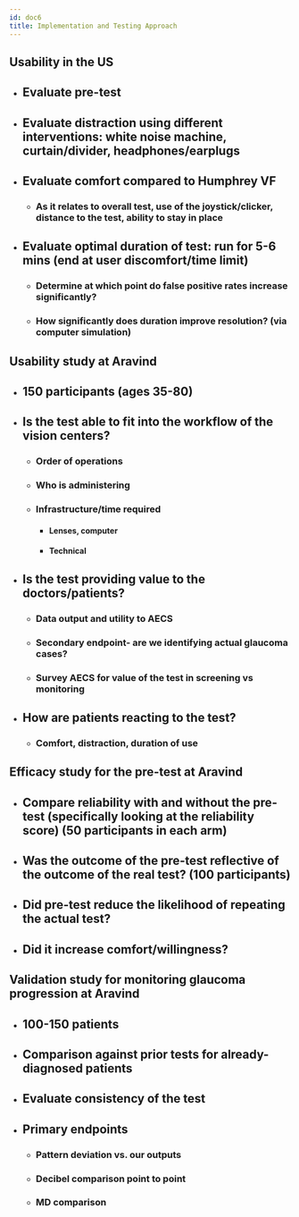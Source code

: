 ```yaml
---
id: doc6
title: Implementation and Testing Approach
---
```


## Usability in the US
* ## Evaluate pre-test
* ## Evaluate distraction using different interventions: white noise machine, curtain/divider, headphones/earplugs
* ## Evaluate comfort compared to Humphrey VF
    * ### As it relates to overall test, use of the joystick/clicker, distance to the test, ability to stay in place
* ## Evaluate optimal duration of test: run for 5-6 mins (end at user discomfort/time limit) 
    * ### Determine at which point do false positive rates increase significantly?
    * ### How significantly does duration improve resolution? (via computer simulation)

## Usability study at Aravind
* ## 150 participants (ages 35-80)
* ## Is the test able to fit into the workflow of the vision centers?
    * ### Order of operations
    * ### Who is administering
    * ### Infrastructure/time required
        * #### Lenses, computer
        * #### Technical
* ## Is the test providing value to the doctors/patients?
    * ### Data output and utility to AECS
    * ### Secondary endpoint- are we identifying actual glaucoma cases?
    * ### Survey AECS for value of the test in screening vs monitoring
* ## How are patients reacting to the test?
    * ### Comfort, distraction, duration of use

## Efficacy study for the pre-test at Aravind
* ## Compare reliability with and without the pre-test (specifically looking at the reliability score) (50 participants in each arm)
* ## Was the outcome of the pre-test reflective of the outcome of the real test? (100 participants)
* ## Did pre-test reduce the likelihood of repeating the actual test?
* ## Did it increase comfort/willingness?

## Validation study for monitoring glaucoma progression at Aravind
* ## 100-150 patients
* ## Comparison against prior tests for already-diagnosed patients
* ## Evaluate consistency of the test
* ## Primary endpoints
    * ### Pattern deviation vs. our outputs
    * ### Decibel comparison point to point
    * ### MD comparison